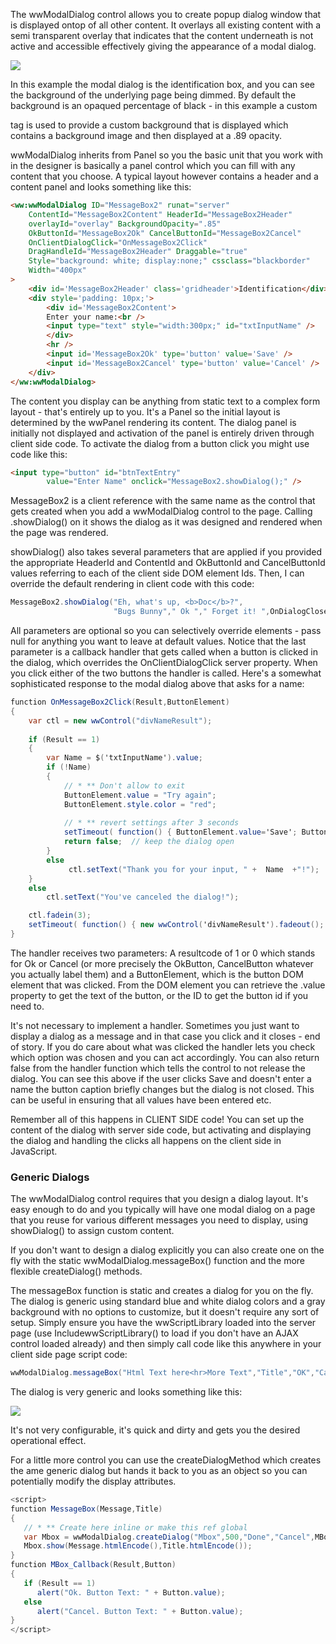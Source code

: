 ﻿The wwModalDialog control allows you to create  popup dialog window that is displayed ontop of all other content. It overlays all existing content with a semi transparent overlay that indicates that the content underneath is not active and accessible effectively giving the appearance of a modal dialog.

![](IMAGES%5CWebControls%5CControls%5CwwWebModalDialog.png)

In this example the modal dialog is the identification box, and you can see the background of the underlying page being dimmed. By default the background is an opaqued percentage of black - in this example a custom <div> tag is used to provide a custom background that is displayed which contains a background image and then displayed at a .89 opacity.

wwModalDialog inherits from Panel so you the basic unit that you work with in the designer is basically a panel control which you can fill with any content that you choose. A typical layout however contains a header and a content panel and looks something like this:

```html
<ww:wwModalDialog ID="MessageBox2" runat="server" 
    ContentId="MessageBox2Content" HeaderId="MessageBox2Header" 
    overlayId="overlay" BackgroundOpacity=".85"
    OkButtonId="MessageBox2Ok" CancelButtonId="MessageBox2Cancel" 
    OnClientDialogClick="OnMessageBox2Click"    
    DragHandleId="MessageBox2Header" Draggable="true"            
    Style="background: white; display:none;" cssclass="blackborder"
    Width="400px"
>
    <div id='MessageBox2Header' class='gridheader'>Identification</div>
    <div style='padding: 10px;'>
        <div id='MessageBox2Content'>
        Enter your name:<br />
        <input type="text" style="width:300px;" id="txtInputName" />
        </div>
        <hr />
        <input id='MessageBox2Ok' type='button' value='Save' />
        <input id='MessageBox2Cancel' type='button' value='Cancel' />
    </div>
</ww:wwModalDialog>
```

The content you display can be anything from static text to a complex form layout - that's entirely up to you. It's a Panel so the initial layout is determined by the wwPanel rendering its content. The dialog panel is initially not displayed and activation of the panel is entirely driven through client side code. To activate the dialog from a button click you might use code like this:

```html
<input type="button" id="btnTextEntry" 
		value="Enter Name" onclick="MessageBox2.showDialog();" />
```

MessageBox2 is a client reference with the same name as the control that gets created when you add a wwModalDialog control to the page. Calling .showDialog() on it shows the dialog as it was designed and rendered when the page was rendered.

showDialog() also takes several parameters that are applied if you provided the appropriate HeaderId and ContentId and OkButtonId and CancelButtonId values referring to each of the client side DOM element Ids. Then, I can override the default rendering in client code with this code:

```cs
MessageBox2.showDialog("Eh, what's up, <b>Doc</b>?",
                       "Bugs Bunny"," Ok "," Forget it! ",OnDialogClose);
```

All parameters are optional so you can selectively override elements - pass null for anything you want to leave at default values. Notice that the last parameter is a callback handler that gets called when a button is clicked in the dialog, which overrides the OnClientDialogClick server property. When you click either of the two buttons the handler is called. Here's a somewhat sophisticated response to the modal dialog above that asks for a name: 

```cs
function OnMessageBox2Click(Result,ButtonElement)
{
    var ctl = new wwControl("divNameResult");
    
    if (Result == 1)
    {
        var Name = $('txtInputName').value;
        if (!Name)
        {
            // * ** Don't allow to exit
            ButtonElement.value = "Try again";
            ButtonElement.style.color = "red";
            
            // * ** revert settings after 3 seconds
            setTimeout( function() { ButtonElement.value='Save'; ButtonElement.style.color='black'; },3000);
            return false;  // keep the dialog open
        }
        else
             ctl.setText("Thank you for your input, " +  Name  +"!");
    }
    else
        ctl.setText("You've canceled the dialog!");

    ctl.fadein(3);
    setTimeout( function() { new wwControl('divNameResult').fadeout(); },5000);    
}
```

The handler receives two parameters: A resultcode of 1 or 0 which stands for Ok or Cancel (or more precisely the OkButton, CancelButton whatever you actually label them) and a ButtonElement, which is the button DOM element that was clicked. From the DOM element you can retrieve the .value property to get the text of the button, or the ID to get the button id if you need to.

It's not necessary to implement a handler. Sometimes you just want to display a dialog as a message and in that case you click and it closes - end of story. If you do care about what was clicked the handler lets you check which option was chosen and you can act accordingly. You can also return false from the handler function which tells the control to not release the dialog. You can see this above if the user clicks Save and doesn't enter a name the button caption briefly changes but the dialog is not closed. This can be useful in ensuring that all values have been entered etc.

Remember all of this happens in CLIENT SIDE code! You can set up the content of the dialog with server side code, but activating and displaying the dialog and handling the clicks all happens on the client side in JavaScript.

### Generic Dialogs
The wwModalDialog control requires that you design a dialog layout. It's easy enough to do and you typically will have one modal dialog on a page that you reuse for various different messages you need to display, using showDialog() to assign custom content.

If you don't want to design a dialog explicitly you can also create one on the fly with the static wwModalDialog.messageBox() function and the more flexible createDialog() methods.

The messageBox function is static and creates a dialog for you on the fly. The dialog is generic using standard blue and white dialog colors and a gray background with no options to customize, but it doesn't require any sort of setup. Simply ensure you have the wwScriptLibrary loaded into the server page (use IncludewwScriptLibrary() to load if you don't have an AJAX control loaded already) and then simply call code like this anywhere in your client side page script code:

```cs
wwModalDialog.messageBox("Html Text here<hr>More Text","Title","OK","Cancel",CallbackHandler);
```

The dialog is very generic and looks something like this:

![](IMAGES%5CWebControls%5CControls%5CwwWebModalDialog_Generic.png)

It's not very configurable, it's quick and dirty and gets you the desired operational effect.

For a little more control you can use the createDialogMethod which creates the ame generic dialog but hands it back to you as an object so you can potentially modify the display attributes.

```cs
<script>
function MessageBox(Message,Title)
{
   // * ** Create here inline or make this ref global
   var Mbox = wwModalDialog.createDialog("Mbox",500,"Done","Cancel",MBox_Callback);
   Mbox.show(Message.htmlEncode(),Title.htmlEncode());
}
function MBox_Callback(Result,Button)
{
   if (Result == 1) 
      alert("Ok. Button Text: " + Button.value);
   else
      alert("Cancel. Button Text: " + Button.value);
}
</script>
```